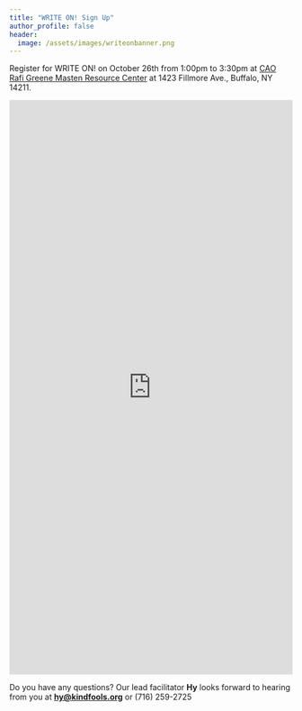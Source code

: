 ```yaml
---
title: "WRITE ON! Sign Up"
author_profile: false
header:
  image: /assets/images/writeonbanner.png
---
```


Register for WRITE ON! on October 26th from 1:00pm to 3:30pm
at [CAO Rafi Greene Masten Resource Center](
https://www.caowny.org/masten-resource-center)
at 1423 Fillmore Ave., Buffalo, NY 14211.

<iframe src="https://docs.google.com/forms/d/e/1FAIpQLSek_PrcGqo_f9EajHCTh6m_Bg7T76rrjXrG3EChmPoMTyvUvg/viewform?embedded=true&usp=pp_url&entry.1094639681=Thurs+Oct+26th+at+1:00pm+at+Masten+Resource+Center" width="100%" height="1020" frameborder="0" marginheight="0" marginwidth="0" onload = "window.parent.scrollTo(0,0)">Loading…</iframe>

Do you have any questions? Our lead facilitator **Hy** looks forward to hearing from you at **[hy@kindfools.org](mailto:hy@kindfools.org)** or (716) 259-2725
